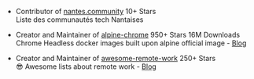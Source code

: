 - Contributor of [nantes.community](https://github.com/nantes-tech-communities/list-communities)
<span class="detail-tag">10+ Stars</span>
<br>Liste des communautés tech Nantaises

- Creator and Maintainer of [alpine-chrome](https://github.com/zenika/alpine-chrome)
<span class="detail-tag">950+ Stars</span>
<span class="detail-tag">16M Downloads</span>
<br>Chrome Headless docker images built upon alpine official image - [Blog](https://dev.to/zenika/crafting-the-perfect-container-to-play-with-a-headless-chrome-ilp)

- Creator and Maintainer of [awesome-remote-work]( https://github.com/zenika-open-source/awesome-remote-work/)
<span class="detail-tag">250+ Stars</span>
<br>😎 Awesome lists about remote work - [Blog](https://dev.to/zenika/awesome-remote-work-1cfd)